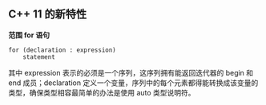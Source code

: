 ## C++ 11 的新特性

**范围 for 语句**

```
for (declaration : expression)
    statement
```
其中 expression 表示的必须是一个序列，这序列拥有能返回迭代器的 begin 和 end 成员；declaration 定义一个变量，序列中的每个元素都得能转换成该变量的类型，确保类型相容最简单的办法是使用 auto 类型说明符。


